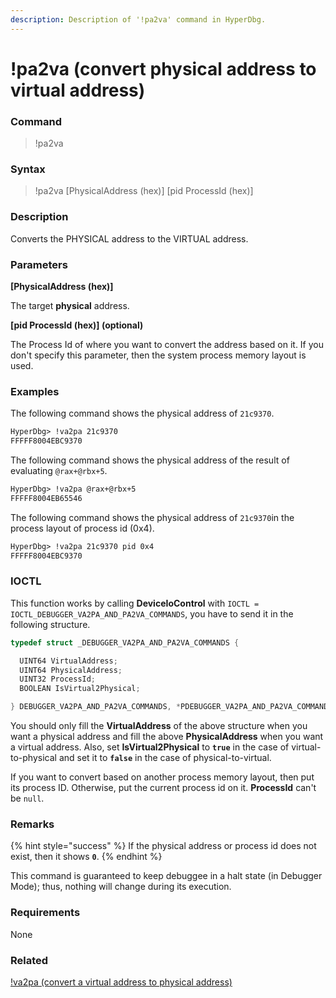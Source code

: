 ```yaml
---
description: Description of '!pa2va' command in HyperDbg.
---
```


# !pa2va (convert physical address to virtual address)

### Command

> !pa2va

### Syntax

> !pa2va \[PhysicalAddress (hex)] \[pid ProcessId (hex)]

### Description

Converts the PHYSICAL address to the VIRTUAL address.

### Parameters

**\[PhysicalAddress (hex)]**

The target **physical** address.

**\[pid ProcessId (hex)] (optional)**

The Process Id of where you want to convert the address based on it. If you don't specify this parameter, then the system process memory layout is used.

### Examples

The following command shows the physical address of `21c9370`.

```diff
HyperDbg> !va2pa 21c9370
FFFFF8004EBC9370
```

The following command shows the physical address of the result of evaluating `@rax+@rbx+5`.

```diff
HyperDbg> !va2pa @rax+@rbx+5
FFFFF8004EB65546
```

The following command shows the physical address of `21c9370`in the process layout of process id (0x4).

```diff
HyperDbg> !va2pa 21c9370 pid 0x4
FFFFF8004EBC9370
```

### IOCTL

This function works by calling **DeviceIoControl** with `IOCTL = IOCTL_DEBUGGER_VA2PA_AND_PA2VA_COMMANDS`, you have to send it in the following structure.

```c
typedef struct _DEBUGGER_VA2PA_AND_PA2VA_COMMANDS {

  UINT64 VirtualAddress;
  UINT64 PhysicalAddress;
  UINT32 ProcessId;
  BOOLEAN IsVirtual2Physical;

} DEBUGGER_VA2PA_AND_PA2VA_COMMANDS, *PDEBUGGER_VA2PA_AND_PA2VA_COMMANDS;
```

You should only fill the **VirtualAddress** of the above structure when you want a physical address and fill the above **PhysicalAddress** when you want a virtual address. Also, set **IsVirtual2Physical** to **`true`** in the case of virtual-to-physical and set it to **`false`** in the case of physical-to-virtual.

If you want to convert based on another process memory layout, then put its process ID. Otherwise, put the current process id on it. **ProcessId** can't be `null`.

### Remarks

{% hint style="success" %}
If the physical address or process id does not exist, then it shows **`0`**.
{% endhint %}

This command is guaranteed to keep debuggee in a halt state (in Debugger Mode); thus, nothing will change during its execution.

### Requirements

None

### Related

[!va2pa (convert a virtual address to physical address)](https://docs.hyperdbg.org/commands/extension-commands/va2pa)
